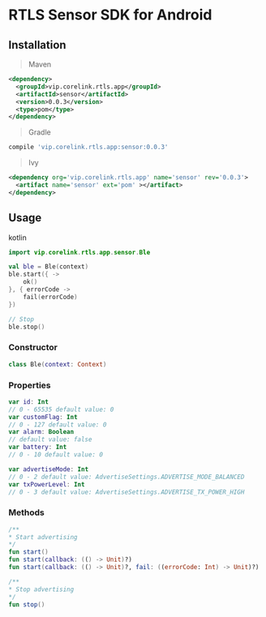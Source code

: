 # RTLS Sensor SDK for Android

## Installation

> Maven
```xml
<dependency>
  <groupId>vip.corelink.rtls.app</groupId>
  <artifactId>sensor</artifactId>
  <version>0.0.3</version>
  <type>pom</type>
</dependency>
```

> Gradle
```gradle
compile 'vip.corelink.rtls.app:sensor:0.0.3'
```

> Ivy
```xml
<dependency org='vip.corelink.rtls.app' name='sensor' rev='0.0.3'>
  <artifact name='sensor' ext='pom' ></artifact>
</dependency>
```

## Usage

kotlin
```kotlin
import vip.corelink.rtls.app.sensor.Ble

val ble = Ble(context)
ble.start({ ->
    ok()
}, { errorCode ->
    fail(errorCode)
})

// Stop
ble.stop()
```

### Constructor
```kotlin
class Ble(context: Context)
```

### Properties
```kotlin
var id: Int
// 0 - 65535 default value: 0
var customFlag: Int
// 0 - 127 default value: 0
var alarm: Boolean
// default value: false
var battery: Int
// 0 - 10 default value: 0

var advertiseMode: Int
// 0 - 2 default value: AdvertiseSettings.ADVERTISE_MODE_BALANCED
var txPowerLevel: Int
// 0 - 3 default value: AdvertiseSettings.ADVERTISE_TX_POWER_HIGH
```

### Methods
```kotlin
/**
* Start advertising
*/
fun start()
fun start(callback: (() -> Unit)?)
fun start(callback: (() -> Unit)?, fail: ((errorCode: Int) -> Unit)?)

/**
* Stop advertising
*/
fun stop()
```
